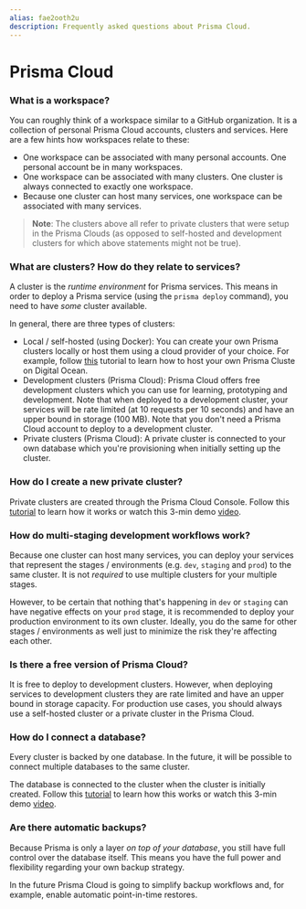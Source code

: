```yaml
---
alias: fae2ooth2u
description: Frequently asked questions about Prisma Cloud.
---
```


# Prisma Cloud

### What is a workspace?

You can roughly think of a workspace similar to a GitHub organization. It is a collection of personal Prisma Cloud accounts, clusters and services. Here are a few hints how workspaces relate to these:

- One workspace can be associated with many personal accounts. One personal account be in many workspaces.
- One workspace can be associated with many clusters. One cluster is always connected to exactly one workspace.
- Because one cluster can host many services, one workspace can be associated with many services.

> **Note**: The clusters above all refer to private clusters that were setup in the Prisma Clouds (as opposed to self-hosted and development clusters for which above statements might not be true).

### What are clusters? How do they relate to services?

A cluster is the _runtime environment_ for Prisma services. This means in order to deploy a Prisma service (using the `prisma deploy` command), you need to have _some_ cluster available.

In general, there are three types of clusters:

- Local / self-hosted (using Docker): You can create your own Prisma clusters locally or host them using a cloud provider of your choice. For example, follow [this](!alias-texoo9aemu) tutorial to learn how to host your own Prisma Cluste on Digital Ocean.
- Development clusters (Prisma Cloud): Prisma Cloud offers free development clusters which you can use for learning, prototyping and development. Note that when deployed to a development cluster, your services will be rate limited (at 10 requests per 10 seconds) and have an upper bound in storage (100 MB). Note that you don't need a Prisma Cloud account to deploy to a development cluster.
- Private clusters (Prisma Cloud): A private cluster is connected to your own database which you're provisioning when initially setting up the cluster.

### How do I create a new private cluster?

Private clusters are created through the Prisma Cloud Console. Follow this [tutorial](!alias-ua9gai4kie) to learn how it works or watch this 3-min demo [video](https://www.youtube.com/watch?v=jELE4KXJPn4&lc=).

### How do multi-staging development workflows work?

Because one cluster can host many services, you can deploy your services that represent the stages / environments (e.g. `dev`, `staging` and `prod`) to the same cluster. It is not _required_ to use multiple clusters for your multiple stages.

However, to be certain that nothing that's happening in `dev` or `staging` can have negative effects on your `prod` stage, it is recommended to deploy your production environment to its own cluster. Ideally, you do the same for other stages / environments as well just to minimize the risk they're affecting each other.

### Is there a free version of Prisma Cloud?

It is free to deploy to development clusters. However, when deploying services to development clusters they are rate limited and have an upper bound in storage capacity. For production use cases, you should always use a self-hosted cluster or a private cluster in the Prisma Cloud.

### How do I connect a database?

Every cluster is backed by one database. In the future, it will be possible to connect multiple databases to the same cluster.

The database is connected to the cluster when the cluster is initially created. Follow this [tutorial](!alias-ua9gai4kie) to learn how this works or watch this 3-min demo [video](https://www.youtube.com/watch?v=jELE4KXJPn4&lc=).

### Are there automatic backups?

Because Prisma is only a layer _on top of your database_, you still have full control over the database itself. This means you have the full power and flexibility regarding your own backup strategy.

In the future Prisma Cloud is going to simplify backup workflows and, for example, enable automatic point-in-time restores.